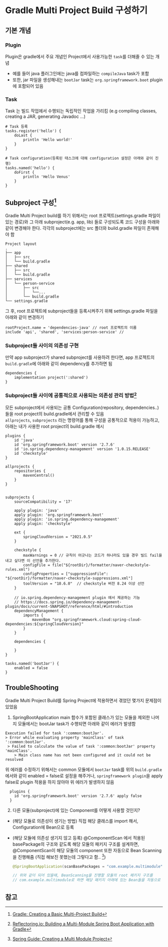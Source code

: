 # Gradle Multi Project Build 구성하기

## 기본 개념

### Plugin
 Plugin은 gradle에서 주요 개념인 Project에서 사용가능한 `task`를 더해줄 수 있는 개념
 - 예를 들어 java 플러그인에는 java를 컴파일하는 `compileJava` task가 포함
 - 또한, jar 파일을 생성해내는 `bootJar` task는 `org.springframework.boot` plugin에 포함되어 있음

### Task
 Task 는 빌드 작업에서 수행되는 독립적인 작업을 가리킴 (e.g compiling classes, creating a JAR, generating Javadoc ...)
```
# Task 등록
tasks.register('hello') {
    doLast {
        println 'Hello world!'
    }
}

# Task configuration(등록된 태스크에 대해 configuration 설정은 아래와 같이 진행)
tasks.named('hello') {
    doFirst {
        println 'Hello Venus'
    }
}
```

## Subproject 구성[^footnote3]
Gradle Multi Project build를 하기 위해서는 root 프로젝트(settings.gradle 파일이 있는 경로)와 그 아래 subproject(e.g. app, lib) 들로 구성되도록 코드 구성을 아래와 같이 변경해야 한다.
각각의 subproject에는 src 폴더와 build.gradle 파일이 존재해야 함
```
Project layout
.
├── app
│   ├── src
│   └── build.gradle
├── shared
│   ├── src
│   └── build.gradle
├── services
│   └── person-service
│       ├── src
│       │   └──...
│       └── build.gradle
└── settings.gradle
```
그 후, root 프로젝트에 subproject들을 등록시켜주기 위해 settings.gradle 파일을 아래와 같이 변경하기

```
rootProject.name = 'dependencies-java' // root 프로젝트의 이름
include 'api', 'shared', 'services:person-service' // 
```

### Subproject들 사이의 의존성 구현
만약 app subproject가 shared subproject를 사용하려 한다면, app 프로젝트의 `build.gradle`에 아래와 같이 dependency를 추가하면 됨
```
dependencies {
    implementation project(':shared')
}
```
### Subproject들 사이에 공통적으로 사용되는 의존성 관리 방법[^footnote2]
모든 subproject에서 사용되는 공통 Configuration(repository, dependencies..)들을 root project의 build.gradle에서 관리할 수 있음 <br>
`allprojects`, `subprojects` 라는 명령어를 통해 구성을 공통적으로 적용이 가능하고, 아래는 내가 사용한 root project의 build.gradle 예시

```
plugins {
    id 'java'
    id 'org.springframework.boot' version '2.7.6'
    id 'io.spring.dependency-management' version '1.0.15.RELEASE'
    id 'checkstyle'
}

allprojects {
    repositories {
        mavenCentral()
    }
}


subprojects {
    sourceCompatibility = '17'

    apply plugin: 'java'
    apply plugin: 'org.springframework.boot'
    apply plugin: 'io.spring.dependency-management'
    apply plugin: 'checkstyle'

    ext {
        springCloudVersion = "2021.0.5"
    }

    checkstyle {
        maxWarnings = 0 // 규칙이 어긋나는 코드가 하나라도 있을 경우 빌드 fail을 내고 싶다면 이 선언을 추가한다.
        configFile = file("${rootDir}/formatter/naver-checkstyle-rules.xml")
        configProperties = ["suppressionFile": "${rootDir}/formatter/naver-checkstyle-suppressions.xml"]
        toolVersion = "10.6.0"  // checkstyle 버전 8.24 이상 선언
    }

    // io.spring.dependency-management plugin 에서 제공하는 기능
    // https://docs.spring.io/dependency-management-plugin/docs/current-SNAPSHOT/reference/html/#introduction
    dependencyManagement {
        imports {
            mavenBom "org.springframework.cloud:spring-cloud-dependencies:${springCloudVersion}"
        }
    }

    dependencies {

    }
}

tasks.named('bootJar') {
    enabled = false
}
```

## TroubleShooting
 Gradle Multi Project Build를 Spring Project에 적용하면서 겪었던 몇가지 문제점이 있었음
1. SpringBootApplication main 함수가 포함된 클래스가 있는 모듈을 제외한 나머지 모듈에서는 bootJar task가 수행되면 아래와 같이 에러가 발생함 
  ```shell
  Execution failed for task ':common:bootJar'.
  > Error while evaluating property 'mainClass' of task ':common:bootJar'.
   > Failed to calculate the value of task ':common:bootJar' property 'mainClass'.
      > Main class name has not been configured and it could not be resolved
  ```
  위 에러를 수정하기 위해서는 common 모듈에서 `bootJar` task를 위의 `build.gradle`에서와 같이 enabled = false로 설정을 해주거나, `springframework plugin`을 apply false로 plugin 적용을 하지 않아야 위 에러가 발생하지 않음
  ```
    plugins {
      id 'org.springframework.boot' version '2.7.6' apply false
    }
  ```
2. 다른 모듈(subproject)에 있는 Component를 어떻게 사용할 것인지?
- (해당 모듈로 의존성이 생기는 방법) 직접 해당 클래스를 import 해서, Configuration에 Bean으로 등록
- (해당 모듈에 의존성 생기지 않고 등록) @ComponentScan 에서 적용된 basePackage의 구조와 같도록 해당 모듈의 패키지 구조를 설계하면, @ComponentScan이 해당 모듈의 component 또한 자동으로 Bean Scanning을 진행해줌 (직접 해보진 못했는데 그렇다고 함.. [^footnote])

  ```java
  @SpringBootApplication(scanBasePackages = "com.example.multimodule")

  // 위와 같이 되어 있을때, BeanScanning을 진행할 모듈의 root 패키지 구조를 
  // com.example.multimodule로 하면 해당 패키지 아래에 있는 Bean들을 자동으로 찾아줌
  ```

## 참고
[^footnote]: [Spring Guide: Creating a Multi Module Project](https://spring.io/guides/gs/multi-module/)
[^footnote2]: [Reflectoring.io: Building a Multi-Module Spring Boot Application with Gradle](https://reflectoring.io/spring-boot-gradle-multi-module/)
[^footnote3]: [Gradle: Creating a Basic Multi-Project Build](https://docs.gradle.org/current/userguide/multi_project_builds.html)

